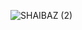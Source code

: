 ![SHAIBAZ (2)](https://user-images.githubusercontent.com/76586987/136661594-000ba1df-ad96-4c51-850f-7533c475d783.jpeg)
